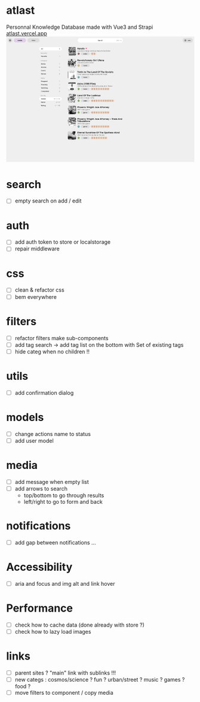 # atlast
Personnal Knowledge Database made with Vue3 and Strapi
[atlast.vercel.app](https://atlast.vercel.app)
![atlast preview](atlast2.png?raw=true "Atlast preview")

# search
- [ ] empty search on add / edit

# auth
- [ ] add auth token to store or localstorage
- [ ] repair middleware

# css
- [ ] clean & refactor css
- [ ] bem everywhere

# filters
- [ ] refactor filters make sub-components
- [ ] add tag search -> add tag list on the bottom with Set of existing tags
- [ ] hide categ when no children !!
# utils
- [ ] add confirmation dialog

# models
- [ ] change actions name to status
- [ ] add user model

# media
- [ ] add message when empty list
- [ ] add arrows to search
  - top/bottom to go through results
  - left/right to go to form and back

# notifications
- [ ] add gap between notifications ...

# Accessibility
- [ ] aria and focus and img alt and link hover

# Performance
- [ ] check how to cache data (done already with store ?)
- [ ] check how to lazy load images

# links
- [ ] parent sites ? "main" link with sublinks !!!
- [ ] new categs : cosmos/science ? fun ? urban/street ? music ? games ? food ?
- [ ] move filters to component / copy media
